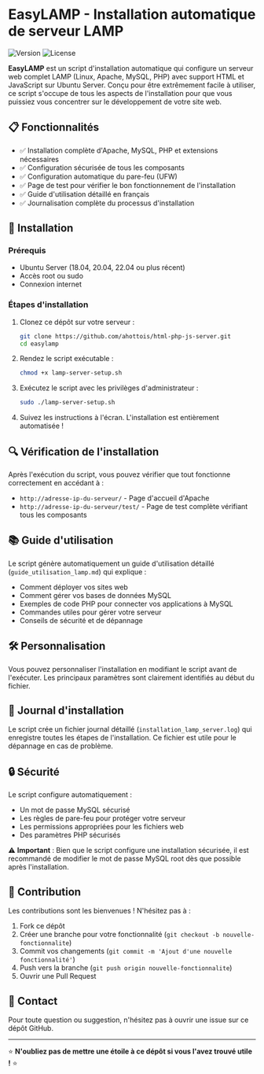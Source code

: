 # EasyLAMP - Installation automatique de serveur LAMP

![Version](https://img.shields.io/badge/version-1.0.0-blue.svg)
![License](https://img.shields.io/badge/license-MIT-green.svg)

**EasyLAMP** est un script d'installation automatique qui configure un serveur web complet LAMP (Linux, Apache, MySQL, PHP) avec support HTML et JavaScript sur Ubuntu Server. Conçu pour être extrêmement facile à utiliser, ce script s'occupe de tous les aspects de l'installation pour que vous puissiez vous concentrer sur le développement de votre site web.

## 📋 Fonctionnalités

- ✅ Installation complète d'Apache, MySQL, PHP et extensions nécessaires
- ✅ Configuration sécurisée de tous les composants
- ✅ Configuration automatique du pare-feu (UFW)
- ✅ Page de test pour vérifier le bon fonctionnement de l'installation
- ✅ Guide d'utilisation détaillé en français
- ✅ Journalisation complète du processus d'installation

## 🚀 Installation

### Prérequis

- Ubuntu Server (18.04, 20.04, 22.04 ou plus récent)
- Accès root ou sudo
- Connexion internet

### Étapes d'installation

1. Clonez ce dépôt sur votre serveur :
   ```bash
   git clone https://github.com/ahottois/html-php-js-server.git
   cd easylamp
   ```

2. Rendez le script exécutable :
   ```bash
   chmod +x lamp-server-setup.sh
   ```

3. Exécutez le script avec les privilèges d'administrateur :
   ```bash
   sudo ./lamp-server-setup.sh
   ```

4. Suivez les instructions à l'écran. L'installation est entièrement automatisée !

## 🔍 Vérification de l'installation

Après l'exécution du script, vous pouvez vérifier que tout fonctionne correctement en accédant à :

- `http://adresse-ip-du-serveur/` - Page d'accueil d'Apache
- `http://adresse-ip-du-serveur/test/` - Page de test complète vérifiant tous les composants

## 📚 Guide d'utilisation

Le script génère automatiquement un guide d'utilisation détaillé (`guide_utilisation_lamp.md`) qui explique :

- Comment déployer vos sites web
- Comment gérer vos bases de données MySQL
- Exemples de code PHP pour connecter vos applications à MySQL
- Commandes utiles pour gérer votre serveur
- Conseils de sécurité et de dépannage

## 🛠 Personnalisation

Vous pouvez personnaliser l'installation en modifiant le script avant de l'exécuter. Les principaux paramètres sont clairement identifiés au début du fichier.

## 📝 Journal d'installation

Le script crée un fichier journal détaillé (`installation_lamp_server.log`) qui enregistre toutes les étapes de l'installation. Ce fichier est utile pour le dépannage en cas de problème.

## 🔒 Sécurité

Le script configure automatiquement :

- Un mot de passe MySQL sécurisé
- Les règles de pare-feu pour protéger votre serveur
- Les permissions appropriées pour les fichiers web
- Des paramètres PHP sécurisés

⚠️ **Important** : Bien que le script configure une installation sécurisée, il est recommandé de modifier le mot de passe MySQL root dès que possible après l'installation.

## 🤝 Contribution

Les contributions sont les bienvenues ! N'hésitez pas à :

1. Fork ce dépôt
2. Créer une branche pour votre fonctionnalité (`git checkout -b nouvelle-fonctionnalite`)
3. Commit vos changements (`git commit -m 'Ajout d'une nouvelle fonctionnalité'`)
4. Push vers la branche (`git push origin nouvelle-fonctionnalite`)
5. Ouvrir une Pull Request

## 📧 Contact

Pour toute question ou suggestion, n'hésitez pas à ouvrir une issue sur ce dépôt GitHub.

---

⭐ **N'oubliez pas de mettre une étoile à ce dépôt si vous l'avez trouvé utile !** ⭐
